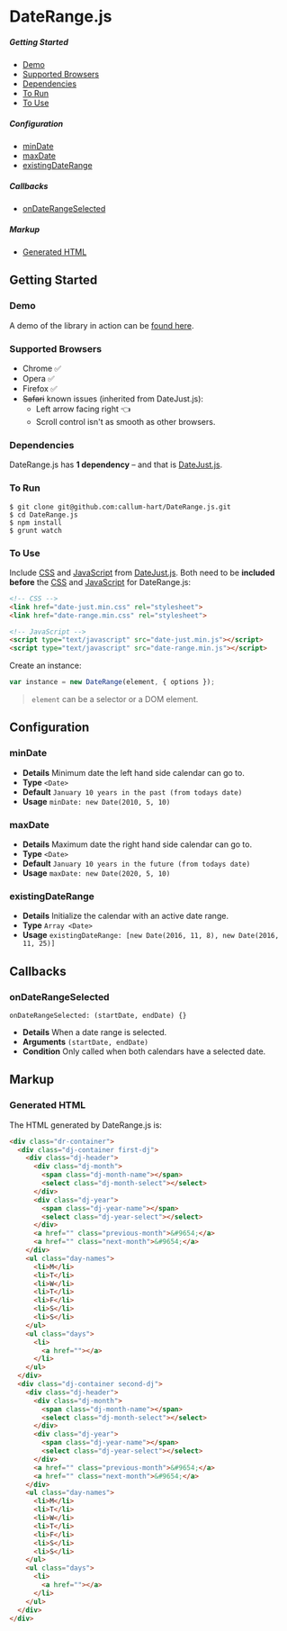 # DateRange.js

<!-- Todo -->

##### Getting Started

- [Demo](#demo)
- [Supported Browsers](#supported-browsers)
- [Dependencies](#dependencies)
- [To Run](#to-run)
- [To Use](#to-use)

##### Configuration

- [minDate](#mindate)
- [maxDate](#maxdate)
- [existingDateRange](#existingdaterange)

##### Callbacks

- [onDateRangeSelected](#ondaterangeselected)

##### Markup

- [Generated HTML](#generated-html)

## Getting Started

### Demo

A demo of the library in action can be [found here](http://www.callumhart.com/open-source/date-range).

### Supported Browsers

- Chrome :white_check_mark:
- Opera :white_check_mark:
- Firefox :white_check_mark:
- ~~Safari~~ known issues (inherited from DateJust.js):
  - Left arrow facing right :point_left:
  - Scroll control isn't as smooth as other browsers.

### Dependencies

DateRange.js has **1 dependency** – and that is [DateJust.js](https://github.com/callum-hart/DateJust.js).

### To Run

```
$ git clone git@github.com:callum-hart/DateRange.js.git
$ cd DateRange.js
$ npm install
$ grunt watch
```

### To Use

Include [CSS](https://github.com/callum-hart/DateJust.js/blob/master/lib/css/date-just.min.css) and [JavaScript](https://github.com/callum-hart/DateJust.js/blob/master/lib/js/date-just.min.js) from [DateJust.js](https://github.com/callum-hart/DateJust.js). Both need to be **included before** the [CSS](https://github.com/callum-hart/DateRange.js/blob/master/lib/css/date-range.min.css) and [JavaScript](https://github.com/callum-hart/DateRange.js/blob/master/lib/js/date-range.min.js) for DateRange.js:

```html
<!-- CSS -->
<link href="date-just.min.css" rel="stylesheet">
<link href="date-range.min.css" rel="stylesheet">

<!-- JavaScript -->
<script type="text/javascript" src="date-just.min.js"></script>
<script type="text/javascript" src="date-range.min.js"></script>
```

Create an instance:

```javascript
var instance = new DateRange(element, { options });
```

> `element` can be a selector or a DOM element.

## Configuration

### minDate

- **Details** Minimum date the left hand side calendar can go to.
- **Type** `<Date>`
- **Default** `January 10 years in the past (from todays date)`
- **Usage** `minDate: new Date(2010, 5, 10)`

### maxDate

- **Details** Maximum date the right hand side calendar can go to.
- **Type** `<Date>`
- **Default** `January 10 years in the future (from todays date)`
- **Usage** `maxDate: new Date(2020, 5, 10)`

### existingDateRange

- **Details** Initialize the calendar with an active date range.
- **Type** `Array <Date>`
- **Usage** `existingDateRange: [new Date(2016, 11, 8), new Date(2016, 11, 25)]`

## Callbacks

### onDateRangeSelected
`onDateRangeSelected: (startDate, endDate) {}`

- **Details** When a date range is selected.
- **Arguments** `(startDate, endDate)`
- **Condition** Only called when both calendars have a selected date.

## Markup

### Generated HTML

The HTML generated by DateRange.js is:

```html
<div class="dr-container">
  <div class="dj-container first-dj">
    <div class="dj-header">
      <div class="dj-month">
        <span class="dj-month-name"></span>
        <select class="dj-month-select"></select>
      </div>
      <div class="dj-year">
        <span class="dj-year-name"></span>
        <select class="dj-year-select"></select>
      </div>
      <a href="" class="previous-month">&#9654;</a>
      <a href="" class="next-month">&#9654;</a>
    </div>
    <ul class="day-names">
      <li>M</li>
      <li>T</li>
      <li>W</li>
      <li>T</li>
      <li>F</li>
      <li>S</li>
      <li>S</li>
    </ul>
    <ul class="days">
      <li>
        <a href=""></a>
      </li>
    </ul>
  </div>
  <div class="dj-container second-dj">
    <div class="dj-header">
      <div class="dj-month">
        <span class="dj-month-name"></span>
        <select class="dj-month-select"></select>
      </div>
      <div class="dj-year">
        <span class="dj-year-name"></span>
        <select class="dj-year-select"></select>
      </div>
      <a href="" class="previous-month">&#9654;</a>
      <a href="" class="next-month">&#9654;</a>
    </div>
    <ul class="day-names">
      <li>M</li>
      <li>T</li>
      <li>W</li>
      <li>T</li>
      <li>F</li>
      <li>S</li>
      <li>S</li>
    </ul>
    <ul class="days">
      <li>
        <a href=""></a>
      </li>
    </ul>
  </div>
</div>
```
